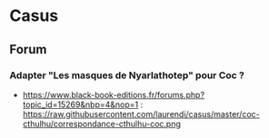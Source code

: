 # Casus

## Forum

### Adapter "Les masques de Nyarlathotep" pour Coc ?

* https://www.black-book-editions.fr/forums.php?topic_id=15269&nbp=4&nop=1 : https://raw.githubusercontent.com/laurendi/casus/master/coc-cthulhu/correspondance-cthulhu-coc.png
